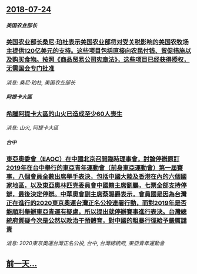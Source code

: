 ## [2018-07-24](/news/2018/07/24/index.md)

##### 美国农业部长
### [美国农业部长桑尼·珀杜表示美国农业部将对受关税影响的美国农牧场主提供120亿美元的支持。这些项目包括直接向农民付钱、贸促措施以及购买食物。按照《商品贸易公司宪章法》，这些项目已经获得授权，无需国会专门批准 ](/news/2018/07/24/美国农业部长桑尼-珀杜表示美国农业部将对受关税影响的美国农牧场主提供120亿美元的支持-这些项目包括直接向农民付钱-贸促.md)
_消息: 桑尼·珀杜, 美国农业部长_

##### 阿提卡大區
### [希臘阿提卡大區的山火已造成至少60人喪生 ](/news/2018/07/24/希臘阿提卡大區的山火已造成至少60人喪生.md)
_消息: 山火, 阿提卡大區_

##### 台中
### [東亞奧委會（EAOC）在中國北京召開臨時理事會，討論停辦原訂2019年在台中舉行的東亞青年運動會（前身東亞運動會）第一屆賽事，八個會員全數出席舉手表決，包括中國大陸及香港在內的六個國家地區，以及東亞奧林匹克委員會中國籍主席劉鵬，七票全部支持停辦，最後決定停辦。中華奧會副主席蔡賜爵表示，會員國是因為台灣正在進行的2020東京奧運台灣正名公投連署行動，而對2019年是否能順利舉辦東亞青運有疑慮，所以提出就停辦賽事進行表決。台灣總統府質疑今次是公然以政治干預體育，對中國的粗暴行徑給予嚴厲譴責 ](/news/2018/07/24/東亞奧委會-EAOC-在中國北京召開臨時理事會-討論停辦原訂2019年在台中舉行的東亞青年運動會-前身東亞運動會-第一屆.md)
_消息: 2020東京奧運台灣正名公投, 台中, 台灣總統府, 東亞青年運動會_

## [前一天...](/news/2018/01/19/index.md)

